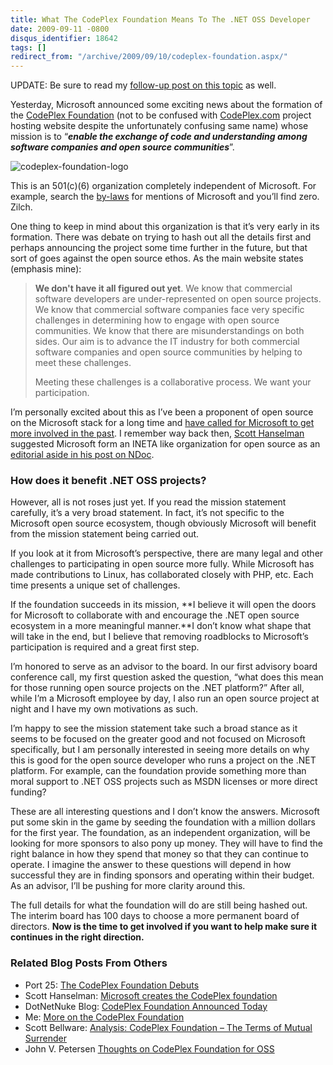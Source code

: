 ```yaml
---
title: What The CodePlex Foundation Means To The .NET OSS Developer
date: 2009-09-11 -0800
disqus_identifier: 18642
tags: []
redirect_from: "/archive/2009/09/10/codeplex-foundation.aspx/"
---
```


UPDATE: Be sure to read my [follow-up post on this
topic](https://haacked.com/archive/2009/09/13/more-on-the-codeplex-foundation.aspx "More on the CodePlex Foundation")
as well.

Yesterday, Microsoft announced some exciting news about the formation of
the [CodePlex Foundation](http://codeplex.org/ "CodePlex Foundation")
(not to be confused with
[CodePlex.com](http://codeplex.com/ "CodePlex project hosting") project
hosting website despite the unfortunately confusing same name) whose
mission is to “***enable the exchange of code and understanding among
software companies and open source communities***”.

![codeplex-foundation-logo](https://haacked.com/images/haacked_com/WindowsLiveWriter/IsTheCodePlexFoundationAGoodThing_7E7D/codeplex-foundation-logo_3.gif "codeplex-foundation-logo")

This is an 501(c)(6) organization completely independent of Microsoft.
For example, search the
[by-laws](http://codeplex.org/docs/Codeplex_Foundation_Bylaws.pdf "CodePlex Foundation By-Laws")
for mentions of Microsoft and you’ll find zero. Zilch.

One thing to keep in mind about this organization is that it’s very
early in its formation. There was debate on trying to hash out all the
details first and perhaps announcing the project some time further in
the future, but that sort of goes against the open source ethos. As the
main website states (emphasis mine):

> **We don't have it all figured out yet**. We know that commercial
> software developers are under-represented on open source projects. We
> know that commercial software companies face very specific challenges
> in determining how to engage with open source communities. We know
> that there are misunderstandings on both sides. Our aim is to advance
> the IT industry for both commercial software companies and open source
> communities by helping to meet these challenges.
>
> Meeting these challenges is a collaborative process. We want your
> participation.

I’m personally excited about this as I’ve been a proponent of open
source on the Microsoft stack for a long time and [have called for
Microsoft to get more involved in the
past](https://haacked.com/archive/2006/09/16/Should_Microsoft_Financially_Support_Open_Source_Projects.aspx "Should Microsoft Financially Support Open Source Projects").
I remember way back then, [Scott
Hanselman](http://hanselman.com/blog/ "Scott Hanselman") suggested
Microsoft form an INETA like organization for open source as an
[editorial aside in his post on
NDoc](http://www.hanselman.com/blog/SandcastleMicrosoftCTPOfAHelpCHMFileGeneratorOnTheTailsOfTheDeathOfNDoc.aspx "Sandcastle - on the tails of the death of NDoc").

### How does it benefit .NET OSS projects?

However, all is not roses just yet. If you read the mission statement
carefully, it’s a very broad statement. In fact, it’s not specific to
the Microsoft open source ecosystem, though obviously Microsoft will
benefit from the mission statement being carried out.

If you look at it from Microsoft’s perspective, there are many legal and
other challenges to participating in open source more fully. While
Microsoft has made contributions to Linux, has collaborated closely with
PHP, etc. Each time presents a unique set of challenges.

If the foundation succeeds in its mission, **I believe it will open the
doors for Microsoft to collaborate with and encourage the .NET open
source ecosystem in a more meaningful manner.**I don’t know what shape
that will take in the end, but I believe that removing roadblocks to
Microsoft’s participation is required and a great first step.

I’m honored to serve as an advisor to the board. In our first advisory
board conference call, my first question asked the question, “what does
this mean for those running open source projects on the .NET platform?”
After all, while I’m a Microsoft employee by day, I also run an open
source project at night and I have my own motivations as such.

I’m happy to see the mission statement take such a broad stance as it
seems to be focused on the greater good and not focused on Microsoft
specifically, but I am personally interested in seeing more details on
why this is good for the open source developer who runs a project on the
.NET platform. For example, can the foundation provide something more
than moral support to .NET OSS projects such as MSDN licenses or more
direct funding?

These are all interesting questions and I don’t know the answers.
Microsoft put some skin in the game by seeding the foundation with a
million dollars for the first year. The foundation, as an independent
organization, will be looking for more sponsors to also pony up money.
They will have to find the right balance in how they spend that money so
that they can continue to operate. I imagine the answer to these
questions will depend in how successful they are in finding sponsors and
operating within their budget. As an advisor, I’ll be pushing for more
clarity around this.

The full details for what the foundation will do are still being hashed
out. The interim board has 100 days to choose a more permanent board of
directors. **Now is the time to get involved if you want to help make
sure it continues in the right direction.**

### Related Blog Posts From Others

-   Port 25: [The CodePlex Foundation
    Debuts](http://port25.technet.com/archive/2009/09/10/the-codeplex-foundation-debuts.aspx "The CodePlex Foundation Debuts")
-   Scott Hanselman: [Microsoft creates the CodePlex
    foundation](http://www.hanselman.com/blog/MicrosoftCreatesTheCodePlexFoundation.aspx "Microsoft creates the CodePlex foundation")
-   DotNetNuke Blog: [CodePlex Foundation Announced
    Today](http://www.dotnetnuke.com/Community/Blogs/tabid/825/EntryId/2355/CodePlex-Foundation-Announced-Today.aspx "CodePlex Foundation Announced")
-   Me: [More on the CodePlex
    Foundation](https://haacked.com/archive/2009/09/13/more-on-the-codeplex-foundation.aspx "More details on the CodePlex Foundation")
-   Scott Bellware: [Analysis: CodePlex Foundation – The Terms of Mutual
    Surrender](http://blog.scottbellware.com/2009/09/analysis-codeplex-foundation-terms-of.html "Scott Bellware's Analysis")
-   John V. Petersen [Thoughts on CodePlex Foundation for
    OSS](http://johnvpetersen.com/?p=179 "thoughts on codeplex")


